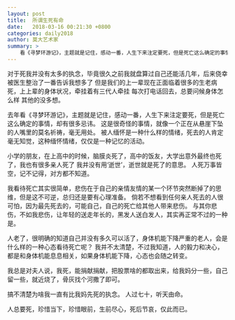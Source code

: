 ```yaml
---
layout: post
title:  所谓生死有命
date:   2018-03-16 00:21:30 +0800
categories: daily2018 
author: 莫大艺术家
summary: >
    看《寻梦环游记》，主题就是记住，感动一番，人生下来注定要死，但是死亡这么确定的事情，却有很多忌讳。
---
```


对于死我并没有太多的执念，毕竟很久之前我就盘算过自己还能活几年，后来侥幸被医生整治了一番告诉我想多了
但是我们的上一辈现在正面临着很多的生老病死，上上辈的身体状况，牵挂着有三代人牵挂
每次打电话回去，总要问候身体怎么样
其他的没多想。

去年看《寻梦环游记》，主题就是记住，感动一番，人生下来注定要死，但是死亡这么确定的事情，却有很多忌讳。
这是很奇怪的事情，就像一个正在从悬崖下坠的人嘴里的莫名祈祷，毫无用处。
被人缅怀是一种什么样的情绪，死去的人肯定毫无知觉，这种缅怀情绪，仅仅是一种记忆的活动。

小学的朋友，在上高中的时候，脑膜炎死了，高中的饭友，大学出意外最终也死了，我也有很多亲人死了
我并没有用‘逝世’，逝世就是死了的意思。
人死万事皆空，记不记得，对方都不知道。

我看待死亡其实很简单，悲伤在于自己的亲情友情的某一个环节突然断掉了的思维，但是这不可逆，总归还是要有心理准备。
倘若不想看到任何亲人死去的人很可怕，因为最先死去的，可能自己，自己的死亡给其他人带来悲伤。
与其你悲伤，不如我悲伤，让年轻的送走年长的，黑发人送白发人，其实再正常不过的一种是。

人老了，很明确的知道自己并没有多久可以活了，身体机能下降严重的老人，会是什么样的一种心态看待死亡呢？
我并不太清楚，不过我知道，人的毅力和决心，都是和身体机能息息相关，如果身体机能下降，心态也会随之转变。

我总是对夫人说，我死，能捐献捐献，把股票啥的都取出来，给我妈分一些，自己留一些，就近烧了，骨灰找个河撒了即可。

搞不清楚为啥我一直有比我妈先死的执念。
人过七十，听天由命。


人总要死，珍惜当下，珍惜眼前，生前尽心，死后节哀，仅此而已。